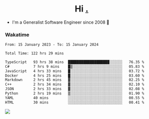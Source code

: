 <h1 align="center">Hi <a href="https://www.hackerrank.com/erasmosaraujo">.</a></h1>
 
- I'm a Generalist Software Engineer  since 2008 🚀
<!--  
<p align="left">
  <a href="https://github.com/erasmosoares/github-readme-stats">
    <img
      align="center"
      src="https://github-readme-stats.vercel.app/api/top-langs/?username=erasmosoares&theme=radical&layout=compact"
    />
  </a>
  <a href="https://github.com/erasmosoares/github-readme-stats">
    [![Harlok's WakaTime stats](https://github-readme-stats.vercel.app/api/wakatime?username=ffflabs)](https://github.com/anuraghazra/github-readme-stats)
  </a>
</p>

<!--
 ### Repo 
 
<p align="left">
 <a href="https://github.com/erasmosoares/github-readme-stats">
    <img
      align="center"
      height="165"
      src="https://github-readme-stats.vercel.app/api/pin?username=erasmosoares&repo=sample-node&title_color=fff&icon_color=f9f9f9&text_color=9f9f9f&bg_color=151515"
    />
  </a>
  <a href="https://github.com/erasmosoares/github-readme-stats">
    <img
      align="center"
      height="165"
      src="https://github-readme-stats.vercel.app/api/pin?username=erasmosoares&repo=sample-node&title_color=fff&icon_color=f9f9f9&text_color=9f9f9f&bg_color=151515"
    />
  </a>
</p>
-->

 ### Wakatime 

<!--START_SECTION:waka-->

```txt
From: 15 January 2023 - To: 15 January 2024

Total Time: 122 hrs 29 mins

TypeScript   93 hrs 38 mins  ███████████████████░░░░░░   76.35 %
C#           7 hrs 9 mins    █▒░░░░░░░░░░░░░░░░░░░░░░░   05.83 %
JavaScript   4 hrs 33 mins   █░░░░░░░░░░░░░░░░░░░░░░░░   03.72 %
Docker       4 hrs 25 mins   █░░░░░░░░░░░░░░░░░░░░░░░░   03.60 %
Markdown     2 hrs 45 mins   ▓░░░░░░░░░░░░░░░░░░░░░░░░   02.25 %
C++          2 hrs 34 mins   ▓░░░░░░░░░░░░░░░░░░░░░░░░   02.10 %
JSON         2 hrs 33 mins   ▓░░░░░░░░░░░░░░░░░░░░░░░░   02.08 %
Python       2 hrs 19 mins   ▒░░░░░░░░░░░░░░░░░░░░░░░░   01.90 %
YAML         40 mins         ░░░░░░░░░░░░░░░░░░░░░░░░░   00.55 %
HTML         30 mins         ░░░░░░░░░░░░░░░░░░░░░░░░░   00.41 %
```

<!--END_SECTION:waka-->

![](https://komarev.com/ghpvc/?username=erasmosoares&color=brightgreen)
